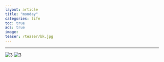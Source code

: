 ```yaml
---
layout: article
title: "monday"
categories: life
toc: true
ads: true
image:
teaser: /teaser/bk.jpg
---
```


---


![3](https://github.com/storage201602/storage201602/blob/master/chendong2016/_posts/life/0314_29.jpg?raw=true)
![3](https://github.com/storage201602/storage201602/blob/master/chendong2016/_posts/life/0314_30.jpg?raw=true)
